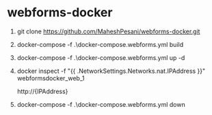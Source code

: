 # webforms-docker

1. git clone https://github.com/MaheshPesani/webforms-docker.git

2. docker-compose -f .\docker-compose.webforms.yml build

3. docker-compose -f .\docker-compose.webforms.yml up -d

4. docker inspect -f "{{ .NetworkSettings.Networks.nat.IPAddress }}" webformsdocker_web_1

    http://{IPAddress}

5. docker-compose -f .\docker-compose.webforms.yml down